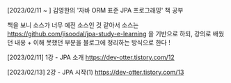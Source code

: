 [2023/02/11 ~ ] 김영한의 '자바 ORM 표준 JPA 프로그래밍' 책 공부

책을 보니 소스가 너무 예전 소스인 것 같아서
소스는 https://github.com/jisoodal/jpa-study-e-learning 을 기반으로 하되,
강의로 배웠던 내용 + 이해 못했던 부분을 블로그에 정리하는 방식으로 한다 !

[2023/02/11] 1강 - JPA 소개 https://dev-otter.tistory.com/12

[2023/02/13] 2강 - JPA 시작(1) https://dev-otter.tistory.com/13
